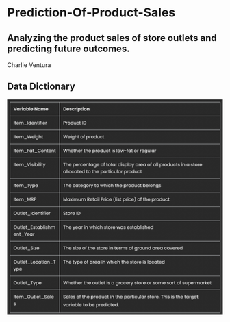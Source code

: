# Prediction-Of-Product-Sales

## Analyzing the product sales of store outlets and predicting future outcomes.

Charlie Ventura

## Data Dictionary

<p align = "center"> 
  <img src="Screenshot 2023-07-13 at 7.54.49 PM.png">
</p>

